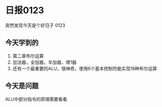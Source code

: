 # 日报0123

突然发现今天是个好日子 0123

## 今天学到的

1. 第二章布尔运算
2. 加法器，全加器，半加器，增1器
3. 还有一个最重要的ALU，很神奇，使用6个基本控制符能实现18种布尔运算

## 今天是问题

ALU中部分指令的原理需要看看
